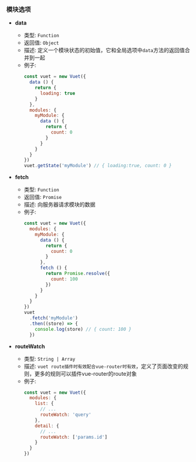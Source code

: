 ### 模块选项

- **data**
  - 类型: `Function`
  - 返回值: `Object`
  - 描述: 定义一个模块状态的初始值，它和全局选项中`data`方法的返回值合并到一起
  - 例子:
    ```javascript
    const vuet = new Vuet({
      data () {
        return {
          loading: true
        }
      },
      modules: {
        myModule: {
          data () {
            return {
              count: 0
            }
          }
        }
      }
    })
    vuet.getState('myModule') // { loading:true, count: 0 }
    ```

- **fetch**
  - 类型: `Function`
  - 返回值: `Promise`
  - 描述: 向服务器请求模块的数据
  - 例子:
    ```javascript
    const vuet = new Vuet({
      modules: {
        myModule: {
          data () {
            return {
              count: 0
            }
          },
          fetch () {
            return Promise.resolve({
              count: 100
            })
          }
        }
      }
    })
    vuet
      .fetch('myModule')
      .then((store) => {
        console.log(store) // { count: 100 }
      })
    ```

 - **routeWatch**
    - 类型: `String | Array`
    - 描述: `vuet route插件时有效配合vue-router时有效`，定义了页面改变的规则，更多的规则可以插件vue-router的route对象
    - 例子:
      ```javascript
      const vuet = new Vuet({
        modules: {
          list: {
            // ...
            routeWatch: 'query'
          },
          detail: {
            // ...
            routeWatch: ['params.id']
          }
        }
      })
      ```